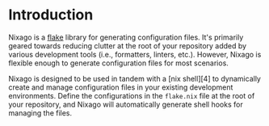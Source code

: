 # Introduction

Nixago is a [flake][1] library for generating configuration files. It's
primarily geared towards reducing clutter at the root of your repository added
by various development tools (i.e., formatters, linters, etc.). However, Nixago
is flexible enough to generate configuration files for most scenarios.

Nixago is designed to be used in tandem with a [nix shell][4] to dynamically
create and manage configuration files in your existing development
environments. Define the configurations in the
`flake.nix` file at the root of your repository, and Nixago will automatically
generate shell hooks for managing the files.

[1]: https://nixos.wiki/wiki/Flakes
[2]: https://nixos.org/manual/nix/stable/command-ref/nix-shell.html
